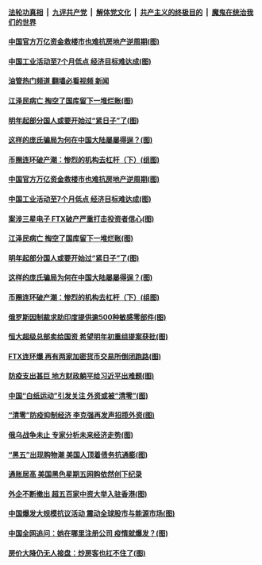 ####  [法轮功真相](../../../../basic/blob/master/README.md?t=12011702) &nbsp;|&nbsp; [九评共产党](../../../../9ping.md/blob/master/README.md?t=12011702) &nbsp;|&nbsp; [解体党文化](../../../../jtdwh.md/blob/master/README.md?t=12011702)  &nbsp;|&nbsp; [共产主义的终极目的](../../../../gczydzjmd.md/blob/master/README.md?t=12011702) &nbsp;|&nbsp; [魔鬼在统治我们的世界](../../../../mgztzwmdsj.md/blob/master/README.md?t=12011702) 

#### [中国官方万亿资金救楼市也难抗房地产逆周期(图)](../pages/p5/1023063.md?t=12011702) 

#### [中国工业活动至7个月低点 经济目标难达成(图)](../pages/p5/1023009.md?t=12011702) 

#### [油管热门频道 翻墙必看视频 新闻](http://129.146.143.75:81/youtube.html?12011702)

#### [江泽民病亡 掏空了国库留下一堆烂账(图)](../pages/p5/1022991.md?t=12011702) 

#### [明年起部分国人或要开始过“紧日子”了(图)](../pages/p5/1022952.md?t=12011702) 

#### [这样的庞氏骗局为何在中国大陆屡屡得逞？(图)](../pages/p5/1022949.md?t=12011702) 

#### [币圈连环破产潮：惨烈的机构去杠杆（下）(组图)](../pages/p5/1022938.md?t=12011702) 

#### [中国官方万亿资金救楼市也难抗房地产逆周期(图)](../pages/p5/1023063.md?t=12011702) 

#### [中国工业活动至7个月低点 经济目标难达成(图)](../pages/p5/1023009.md?t=12011702) 

#### [案涉三星电子 FTX破产严重打击投资者信心(图)](../pages/p5/1022980.md?t=12011702) 

#### [江泽民病亡 掏空了国库留下一堆烂账(图)](../pages/p5/1022991.md?t=12011702) 

#### [明年起部分国人或要开始过“紧日子”了(图)](../pages/p5/1022952.md?t=12011702) 

#### [这样的庞氏骗局为何在中国大陆屡屡得逞？(图)](../pages/p5/1022949.md?t=12011702) 

#### [币圈连环破产潮：惨烈的机构去杠杆（下）(组图)](../pages/p5/1022938.md?t=12011702) 

#### [俄罗斯因制裁求助印度提供逾500种敏感零部件(图)](../pages/p5/1022924.md?t=12011702) 

#### [恒大超级总部卖给国资 希望明年初重组提案获批(图)](../pages/p5/1022918.md?t=12011702) 

#### [FTX连环爆 再有两家加密货币交易所倒闭跑路(图)](../pages/p5/1022912.md?t=12011702) 

#### [防疫支出甚巨 地方财政躺平给习近平出难题(图)](../pages/p5/1022904.md?t=12011702) 

#### [中国“白纸运动”引发关注 外资或被“清零”(图)](../pages/p5/1022850.md?t=12011702) 

#### [“清零”防疫抑制经济 李克强再发声招揽外资(图)](../pages/p5/1022816.md?t=12011702) 

#### [俄乌战争未止 专家分析未来经济走势(图)](../pages/p5/1022851.md?t=12011702) 

#### [“黑五”出现购物潮 美国人顶着债务抗通膨(图)](../pages/p5/1022849.md?t=12011702) 

#### [通胀居高 美国黑色星期五网购依然创下纪录](../pages/p5/1022812.md?t=12011702) 

#### [外企不断撤出 超五百家中资大举入驻香港(图)](../pages/p5/1022807.md?t=12011702) 

#### [中国爆发大规模抗议活动 震动全球股市与能源市场(图)](../pages/p5/1022789.md?t=12011702) 

#### [中国全网追问：她在哪里注册公司 疫情就爆发？(图)](../pages/p5/1022796.md?t=12011702) 

#### [房价大降仍无人接盘：炒房客也扛不住了(图)](../pages/p5/1022738.md?t=12011702) 

<img src='http://gfw-breaker.win/goodnews/indexes/p5.md' width='0px' height='0px'/>
